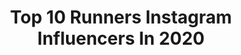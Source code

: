 ---
title: Top 10 Runners Instagram Influencers In 2020
description: >-
  Find top runners Instagram influencers in 2020. Most popular hashtags: #running #runningmotivation #runner #worlderunners.
platform: Instagram
profiles:
  - username: "jonalbon"
    fullname: >-
      Jonathan Albon
    location: "Italy"
    followers: 23642
    engagement: 788
    commentsToLikes: 0.013491
    avatar: "https://scontent-ams4-1.cdninstagram.com/v/t51.2885-19/s320x320/61291352_303325787212785_2908446943980027904_n.jpg?_nc_ht=scontent-ams4-1.cdninstagram.com&_nc_ohc=sJXpORZtLHQAX8tDvNK&oh=de86edebf2bef00dfc0c6288ac2f6413&oe=5EB84D76"
    verified: false
    hashtags: ""
  - username: "math_uwg"
    fullname: >-
      ᴍᴀᴛʜ
    location: "France"
    followers: 24351
    engagement: 1568
    commentsToLikes: 0.071478
    avatar: "https://scontent-ssn1-1.cdninstagram.com/v/t51.2885-19/s320x320/43677154_425685651170045_4133147466751016960_n.jpg?_nc_ht=scontent-ssn1-1.cdninstagram.com&_nc_ohc=xg7ZfUluId8AX86-3wt&oh=12faae786ada7a7b17774819fbcfa7f6&oe=5E9F9AE1"
    verified: false
    hashtags: "#streetstyle, #stayhome, #babyshower, #monamour"
  - username: "sangster.real"
    fullname: >-
      Thomas Brodie Sangster
    location: "United States"
    followers: 213774
    engagement: 1648
    commentsToLikes: 0.037064
    avatar: "https://scontent-lhr8-1.cdninstagram.com/v/t51.2885-19/s320x320/26865487_151401402318294_9031255641443794944_n.jpg?_nc_ht=scontent-lhr8-1.cdninstagram.com&_nc_ohc=YS3aRwxYxRAAX9IZnx1&oh=dacda2d6f6f52e62eb60c3e02dd34af2&oe=5EBA3AF2"
    verified: false
    hashtags: "#themazerunner"
  - username: "laurenalarocco"
    fullname: >-
      Lauren LaRocco
    location: "United States"
    followers: 12707
    engagement: 1638
    commentsToLikes: 0.056739
    avatar: "https://scontent-ams4-1.cdninstagram.com/v/t51.2885-19/s320x320/37837023_246719055973712_8773448210866765824_n.jpg?_nc_ht=scontent-ams4-1.cdninstagram.com&_nc_ohc=csMp84sE8WEAX-3PC7H&oh=7c1425099dbdc4e15189de346292b04e&oe=5EB92DBB"
    verified: false
    hashtags: "#fitfam, #christmastree, #love, #legionofboom"
  - username: "_sicht_weise"
    fullname: >-
      Kathrin | 📍Augsburg
    location: "Germany"
    followers: 10517
    engagement: 1142
    commentsToLikes: 0.081929
    avatar: "https://scontent-lhr8-1.cdninstagram.com/v/t51.2885-19/s320x320/90421107_237681450750834_7479794672513056768_n.jpg?_nc_ht=scontent-lhr8-1.cdninstagram.com&_nc_ohc=ZHI16gH1bAUAX_BpzkB&oh=0c8aa2071b55b96d686d2d55493d3e34&oe=5EB98F56"
    verified: false
    hashtags: "#hardlopen, #wellness, #marathonvorbereitung, #whyirun"
  - username: "jp.running"
    fullname: >-
      Jean-Pierre Ané
    location: "United States"
    followers: 16039
    engagement: 1139
    commentsToLikes: 0.041662
    avatar: "https://scontent-amt2-1.cdninstagram.com/v/t51.2885-19/s320x320/67480597_2446989662023771_5986267675624472576_n.jpg?_nc_ht=scontent-amt2-1.cdninstagram.com&_nc_ohc=Oij7XzjfPEEAX-L_V_z&oh=afe9c5bcb449bf27332ef2e938a26f7f&oe=5EB9069B"
    verified: false
    hashtags: "#adidas, #bekind, #garmin, #power"
  - username: "ladiahallie"
    fullname: >-
      Ladia Albertson-Junkans
    location: "United States"
    followers: 5592
    engagement: 1551
    commentsToLikes: 0.052627
    avatar: "https://scontent-amt2-1.cdninstagram.com/v/t51.2885-19/s320x320/14723570_1398231440201850_5490984923361705984_a.jpg?_nc_ht=scontent-amt2-1.cdninstagram.com&_nc_ohc=feHYot-PSAYAX_HFerd&oh=a5339c944f07f2d17a803351c2915e7c&oe=5EBB4547"
    verified: false
    hashtags: "#bravelikeyou, #marathontrials, #gothesocialdistance, #daylight"
  - username: "lovelyn210"
    fullname: >-
      달려라하린🏃‍♀️❣ 운동하는스포츠아나운서
    location: "South Korea"
    followers: 7265
    engagement: 1365
    commentsToLikes: 0.049493
    avatar: "https://scontent-lhr8-1.cdninstagram.com/v/t51.2885-19/s320x320/83519896_1039960083017713_8272159492301389824_n.jpg?_nc_ht=scontent-lhr8-1.cdninstagram.com&_nc_ohc=gc77j-c5cWkAX9k2yM_&oh=d403373d0513db30e3ad551685468f3c&oe=5EBC4BD5"
    verified: false
    hashtags: "#airfly, #new, #vt, #leblanc"
  - username: "pedeaopai"
    fullname: >-
      Inês Ribolhos
    location: "Portugal"
    followers: 9894
    engagement: 959
    commentsToLikes: 0.118691
    avatar: "https://scontent-ams4-1.cdninstagram.com/v/t51.2885-19/s320x320/49686672_138997820353687_8611688214807183360_n.jpg?_nc_ht=scontent-ams4-1.cdninstagram.com&_nc_ohc=iVXCLhMTqy8AX9I-oU1&oh=8223fce049f92023ac016f6b315218c8&oe=5EB9D305"
    verified: false
    hashtags: "#blackboard, #mamabear, #33meses, #irmaos"
  - username: "annarunny"
    fullname: >-
      Anna
    location: "Italy"
    followers: 4352
    engagement: 1761
    commentsToLikes: 0.139162
    avatar: "https://scontent-nrt1-1.cdninstagram.com/v/t51.2885-19/s320x320/16230080_1670672043225878_5926567814893666304_n.jpg?_nc_ht=scontent-nrt1-1.cdninstagram.com&_nc_ohc=A-160OZVMg4AX87qqTw&oh=a500ffa4b763ad0fc61445dbbd2f2e91&oe=5EB77B42"
    verified: false
    hashtags: "#videogelso, #enertoritalia, #lung8, #asicseurope"
---